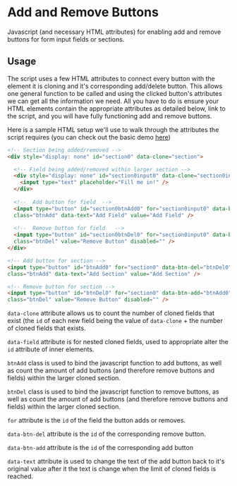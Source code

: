 # Add and Remove Buttons
Javascript (and necessary HTML attributes) for enabling add and remove buttons for form input fields or sections.

## Usage
The script uses a few HTML attributes to connect every button with the element it is cloning and it's corresponding add/delete button.  This allows one general function to be called and using the clicked button's attributes we can get all the information we need.  All you have to do is ensure your HTML elements contain the appropriate attributes as detailed below, link to the script, and you will have fully functioning add and remove buttons.

Here is a sample HTML setup we'll use to walk through the attributes the script requires (you can check out the basic demo [here](http://codepen.io/anon/pen/KaPmBb/))

```html
<!-- Section being added/removed -->
<div style="display: none" id="section0" data-clone="section">

  <!-- Field being added/removed within larger section -->
  <div style="display: none" id="section0input0" data-clone="section0input" data-field="input">
    <input type="text" placeholder="Fill me in!" />
  </div>
  
  <!--  Add button for field  -->
  <input type="button" id="section0btnAdd0" for="section0input0" data-btn-del="section0btnDel0"
  class="btnAdd" data-text="Add Field" value="Add Field" />
  
  <!--  Remove button for field   -->
  <input type="button" id="section0btnDel0" for="section0input0" data-btn-add="section0btnAdd0"
  class="btnDel" value="Remove Button" disabled="" />           
</div>

<!-- Add button for section -->
<input type="button" id="btnAdd0" for="section0" data-btn-del="btnDel0"
class="btnAdd" data-text="Add Section" value="Add Section" />

<!-- Remove button for section -->
<input type="button" id="btnDel0" for="section0" data-btn-add="btnAdd0"
class="btnDel" value="Remove Button" disabled="" /> 
```

```data-clone``` attribute allows us to count the number of cloned fields that exist (the ```id``` of each new field being the                  value of ```data-clone``` + the number of cloned fields that exists.

```data-field``` attribute is for nested cloned fields, used to appropriate alter the ```id``` attribute of inner elements.

```btnAdd``` class is used to bind the javascript function to add buttons, as well as count the amount of add buttons (and                  therefore remove buttons and fields) within the larger cloned section.

```btnDel``` class is used to bind the javascript function to remove buttons, as well as count the amount of add buttons (and              therefore remove buttons and fields) within the larger cloned section.

```for``` attribute is the ```id``` of the field the button adds or removes.

```data-btn-del``` attribute is the ```id``` of the corresponding remove button.

```data-btn-add``` attribute is the ```id``` of the corresponding add button

```data-text``` attribute is used to change the text of the add button back to it's original value after it the text is change                 when the limit of cloned fields is reached.

